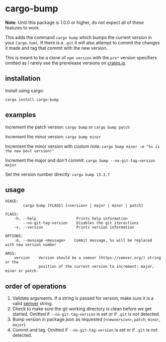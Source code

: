 # cargo-bump

**Note**: Until this package is 1.0.0 or higher, do not expect all of these
  features to work.

This adds the command `cargo bump` which bumps the current version in your
`Cargo.toml`. If there is a `.git` it will also attempt to commit the changes it
made and tag that commit with the new version.

This is meant to be a clone of `npm version` with the `pre*` version specifiers
omitted as I rarely see the prerelease versions on
[crates.io](https://crates.io/).

## installation

Install using cargo:

`cargo install cargo-bump`

## examples

Increment the patch version: `cargo bump` or `cargo bump patch`

Increment the minor version: `cargo bump minor`

Increment the minor version with custom note: `cargo bump minor -m "%s is the new best version!"`

Increment the major and don't commit: `cargo bump --no-git-tag-version major`

Set the version number directly: `cargo bump 13.3.7`

## usage

```
USAGE:
        cargo bump [FLAGS] [<version> | major | minor | patch]

FLAGS:
    -h, --help                  Prints help information
        --no-git-tag-version    Disables the git iteractions
    -v, --version               Prints version information

OPTIONS:
    -m, --message <message>    Commit message, %s will be replaced with new version number

ARGS:
    version    Version should be a semver (https://semver.org/) string or the
               position of the current version to increment: major, minor or patch.
```

## order of operations

1. Validate arguments. If a string is passed for version, make sure it is a
   valid [semver](http://semver.org/) string.
2. Check to make sure the git working directory is clean before we get started.
   Omitted if `--no-git-tag-version` is set or if `.git` is not detected.
3. Bump version in package.json as requested (`<newversion>`, `patch`, `minor`,
   `major`).
4. Commit and tag. Omitted if `--no-git-tag-version` is set or if `.git` is
   not detected.
